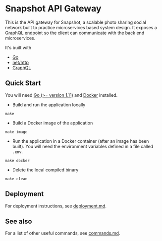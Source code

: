 # Snapshot API Gateway
This is the API gateway for Snapshot, a scalable photo sharing social network built to practice microservices based system design.
It exposes a GraphQL endpoint so the client can communicate with the back end microservices.

It's built with
- [Go](https://golang.org/)
- [net/http](https://golang.org/pkg/net/http/)
- [GraphQL](https://graphql.github.io/)

## Quick Start
You will need [Go (>= version 1.11)](https://golang.org/dl/) and [Docker](https://www.docker.com/) installed.

- Build and run the application locally
```
make
```

- Build a Docker image of the application
```
make image
```

- Run the application in a Docker container (after an image has been built).
You will need the environment variables defined in a file called `.env`.
```
make docker
```

- Delete the local compiled binary
```
make clean
```

## Deployment
For deployment instructions, see [deployment.md](/deployment.md).

## See also
For a list of other useful commands, see [commands.md](/commands.md).
